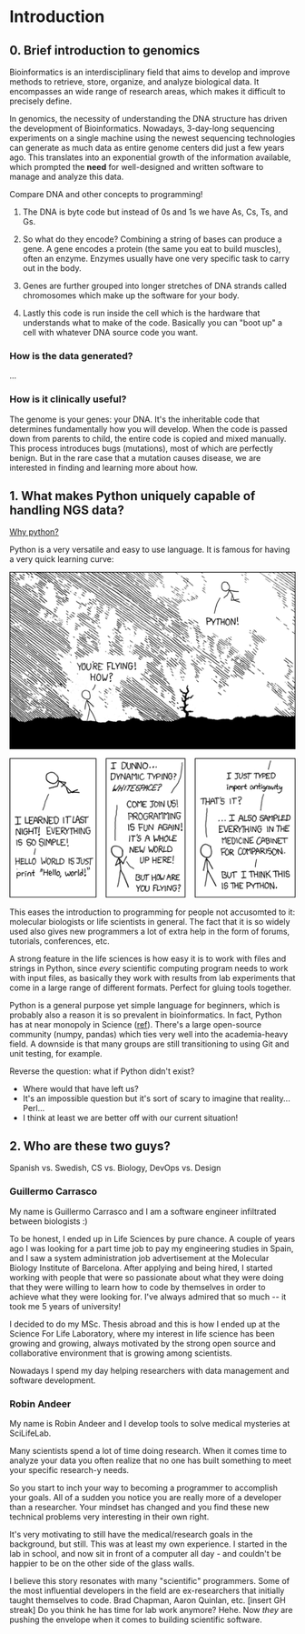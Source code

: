 # Introduction

## 0. Brief introduction to genomics

Bioinformatics is an interdisciplinary field that aims to develop and improve methods
to retrieve, store, organize, and analyze biological data. It encompasses an wide
range of research areas, which makes it difficult to precisely define.

In genomics, the necessity of understanding the DNA structure has driven the development
of Bioinformatics. Nowadays, 3-day-long sequencing experiments on a single machine using
the newest sequencing technologies can generate as much data as entire genome centers did just
a few years ago. This translates into an exponential growth of the information available, which
prompted the **need** for well-designed and written software to manage and analyze this
data.

Compare DNA and other concepts to programming!

1. The DNA is byte code but instead of 0s and 1s we have As, Cs, Ts, and Gs.

2. So what do they encode? Combining a string of bases can produce a gene. A gene
   encodes a protein (the same you eat to build muscles), often an enzyme. Enzymes
   usually have one very specific task to carry out in the body.

3. Genes are further grouped into longer stretches of DNA strands called chromosomes
   which make up the software for your body.

4. Lastly this code is run inside the cell which is the hardware that understands what
   to make of the code. Basically you can "boot up" a cell with whatever DNA source
   code you want.

### How is the data generated?
...

### How is it clinically useful?
The genome is your genes: your DNA. It's the inheritable code that determines
fundamentally how you will develop. When the code is passed down from parents to child,
the entire code is copied and mixed manually. This process introduces bugs (mutations), most of
which are perfectly benign. But in the rare case that a mutation causes disease,
we are interested in finding and learning more about how.


## 1. What makes Python uniquely capable of handling NGS data?
[Why python?](http://www.nature.com/news/programming-pick-up-python-1.16833)

Python is a very versatile and easy to use language. It is famous for having a very
quick learning curve:

![Python XKCD](/assets/python.png?raw=True)

This eases the introduction to programming for people not accusomted to it:
molecular biologists or life scientists in general. The fact that it is so widely
used also gives new programmers a lot of extra help in the form of forums, tutorials,
conferences, etc.

A strong feature in the life sciences is how easy it is to work with files and strings in
Python, since _every_ scientific computing program needs to work with input files, as
basically they work with results from lab experiments that come in a large range of
different formats. Perfect for gluing tools together.

Python is a general purpose yet simple language for beginners, which is probably also a reason
it is so prevalent in bioinformatics. In fact, Python has at near monopoly in Science
([ref][monopoly]). There's a large open-source community (numpy, pandas) which ties very
well into the academia-heavy field. A downside is that many groups are still
transitioning to using Git and unit testing, for example.

Reverse the question: what if Python didn't exist?
  - Where would that have left us?
  - It's an impossible question but it's sort of scary to imagine that reality... Perl...
  - I think at least we are better off with our current situation!

## 2. Who are these two guys?
Spanish vs. Swedish, CS vs. Biology, DevOps vs. Design

### Guillermo Carrasco
My name is Guillermo Carrasco and I am a software engineer infiltrated between biologists :)

To be honest, I ended up in Life Sciences by pure chance. A couple of years ago I was
looking for a part time job to pay my engineering studies in Spain, and I saw a system
administration job advertisement at the Molecular Biology Institute of Barcelona. After
applying and being hired, I started working with people that were so passionate
about what they were doing that they were willing to learn how to code by themselves
in order to achieve what they were looking for. I've always admired that so much -- it took
me 5 years of university!

I decided to do my MSc. Thesis abroad and this is how I ended up at the Science For Life
Laboratory, where my interest in life science has been growing and growing, always
motivated by the strong open source and collaborative environment that is growing
among scientists.

Nowadays I spend my day helping researchers with data management and software development.

### Robin Andeer
My name is Robin Andeer and I develop tools to solve medical mysteries at SciLifeLab.

Many scientists spend a lot of time doing research. When it comes time to analyze your
data you often realize that no one has built something to meet your specific research-y
needs.

So you start to inch your way to becoming a programmer to accomplish your goals. All of
a sudden you notice you are really more of a developer than a researcher. Your mindset
has changed and you find these new technical problems very interesting in their own right.

It's very motivating to still have the medical/research goals in the background, but
still. This was at least my own experience. I started in the lab in school, and now
sit in front of a computer all day - and couldn't be happier to be on the other side
of the glass walls.

I believe this story resonates with many "scientific" programmers. Some of the most
influential developers in the field are ex-researchers that initially taught
themselves to code. Brad Chapman, Aaron Quinlan, etc. [insert GH streak] Do you think he
has time for lab work anymore? Hehe. Now *they* are pushing the envelope when it comes
to building scientific software.


[monopoly]: http://news.kynosarges.org/2015/04/05/programming-languages-in-2014/
